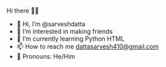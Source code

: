 Hi there 👋👋

- 👋 Hi, I’m @sarveshdatta
- 👀 I’m interested in making friends  
- 🌱 I’m currently learning Python HTML 
- 📫 How to reach me dattasarvesh410@gmail.com  
- 🥷 Pronouns: He/Him 

<!---
sarveshdatta/sarveshdatta is a ✨ special ✨ repository because its `README.md` (this file) appears on your GitHub profile.
You can click the Preview link to take a look at your changes.
--->
